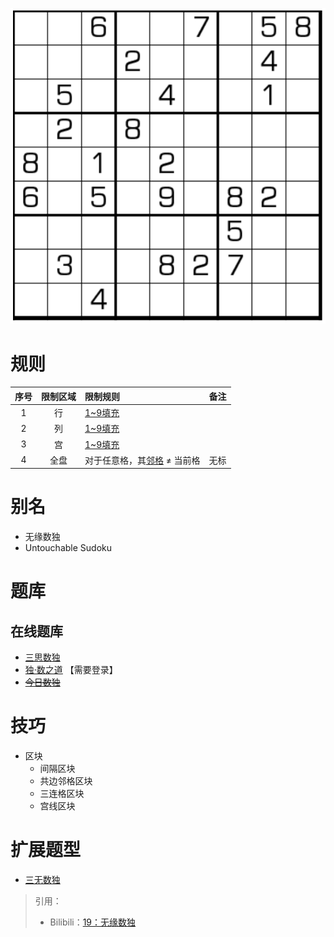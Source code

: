 ![](../../../../../images/sudoku/无缘数独.png)

# 规则

| 序号  | 限制区域  | 限制规则              | 备注  |
|:---:|:-----:|:------------------|:---:|
|  1  |   行   | [1~9填充]           |     |
|  2  |   列   | [1~9填充]           |     |
|  3  |   宫   | [1~9填充]           |     |
|  4  |  全盘   | 对于任意格，其[邻格] ≠ 当前格 | 无标  |

# 别名

- 无缘数独
- Untouchable Sudoku

# 题库

## 在线题库

- [三思数独]
- [独·数之道](http://www.sudokufans.org.cn/lx/game.index.php?type=wy) 【需要登录】
- ~~[今日数独]~~

# 技巧

- 区块
    - 间隔区块
    - 共边邻格区块
    - 三连格区块
    - 宫线区块

# 扩展题型

- [三无数独](../三无数独.md)

> 引用：
> - Bilibili：[19：无缘数独](https://www.bilibili.com/read/cv10214761)


[1~9填充]: ../../../../../rules.md#1~9填充

[邻格]: ../../../../../rules.md#邻格

[今日数独]: https://cn.sudoku.today/g-no-touch-sudoku/

[三思数独]: https://www.12634.com/sudoku/anti_king